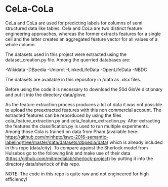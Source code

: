 # CeLa-CoLa
CeLa and CoLa are used for predicting labels for columns of semi structured data like tables. Cela and CoLa are two distinct feature engineering approaches, whereas the former extracts features for a single cell and the latter creates an aggregated feature vector for all values of a whole column.

The datasets used in this project were extracted using the dataset_creation.py file. Among the querried databases are:

-Wikidata
-DBpedia
-Uniprot
-LinkedLifeData
-OpenLifeData
-NBDC

The datasets are available in this repository in /data as .xlsx files.

Before using the code it is necessary to download the 50d GloVe dictionary and put it into the directory data/glove.

As the feature extraction process produces a lot of data it was not possible to upload the preextracted features with this non commercial account. The extracted features can be reporduced by using the files cola_feature_extraction.py and cela_feature_extraction.py. After extracting the features the classification.py is used to run multiple experiments. Among those Cola is trained on data from Pham (available here: https://github.com/minhptx/iswc-2016-semantic-labeling/tree/master/data/datasets/dbpedia/data) which is already included in this repo (data/city). To compare against the Sherlock model from Hulsebos go to the following link and make use of their data (https://github.com/mitmedialab/sherlock-project) by putting it into the  directory data/sherlock of this repo.

NOTE: The code in this repo is quite raw and not engineered for high efficiency!
